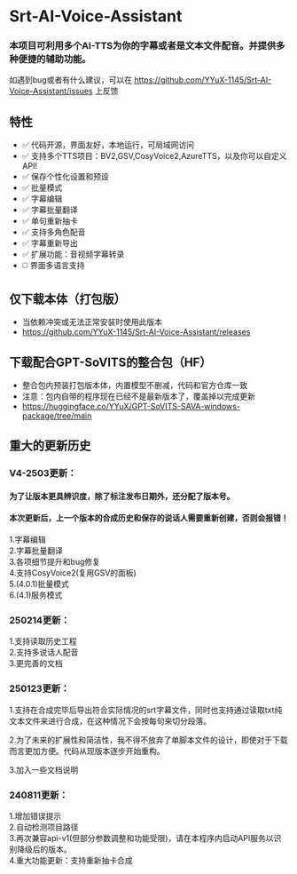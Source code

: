# Srt-AI-Voice-Assistant
### 本项目可利用多个AI-TTS为你的字幕或者是文本文件配音。并提供多种便捷的辅助功能。

如遇到bug或者有什么建议，可以在 https://github.com/YYuX-1145/Srt-AI-Voice-Assistant/issues 上反馈  

## 特性
- ✅ 代码开源，界面友好，本地运行，可局域网访问
- ✅ 支持多个TTS项目：BV2,GSV,CosyVoice2,AzureTTS，以及你可以自定义API!
- ✅ 保存个性化设置和预设
- ✅ 批量模式
- ✅ 字幕编辑
- ✅ 字幕批量翻译
- ✅ 单句重新抽卡
- ✅ 支持多角色配音
- ✅ 字幕重新导出
- ✅ 扩展功能：音视频字幕转录
- ◻️ 界面多语言支持

## 仅下载本体（打包版）
* 当依赖冲突或无法正常安装时使用此版本
* https://github.com/YYuX-1145/Srt-AI-Voice-Assistant/releases

## 下载配合GPT-SoVITS的整合包（HF）
* 整合包内预装打包版本体，内置模型不删减，代码和官方仓库一致
* 注意：包内自带的程序现在已经不是最新版本了，覆盖掉以完成更新  
* https://huggingface.co/YYuX/GPT-SoVITS-SAVA-windows-package/tree/main

## 重大的更新历史

### V4-2503更新：<br>
#### 为了让版本更具辨识度，除了标注发布日期外，还分配了版本号。 
#### 本次更新后，上一个版本的合成历史和保存的说话人需要重新创建，否则会报错！   
1.字幕编辑  
2.字幕批量翻译  
3.各项细节提升和bug修复  
4.支持CosyVoice2(复用GSV的面板)  
5.(4.0.1)批量模式  
6.(4.1)服务模式

### 250214更新：<br>
1.支持读取历史工程  
2.支持多说话人配音  
3.更完善的文档  

### 250123更新：<br>
1.支持在合成完毕后导出符合实际情况的srt字幕文件，同时也支持通过读取txt纯文本文件来进行合成，在这种情况下会按每句来切分段落。  

2.为了未来的扩展性和简洁性，我不得不放弃了单脚本文件的设计，即使对于下载而言更加方便。代码从现版本逐步开始重构。

3.加入一些文档说明

### 240811更新：<br>
1.增加错误提示  
2.自动检测项目路径  
3.再次兼容api-v1(但部分参数调整和功能受限)，请在本程序内启动API服务以识别降级后的版本。  
4.重大功能更新：支持重新抽卡合成  
